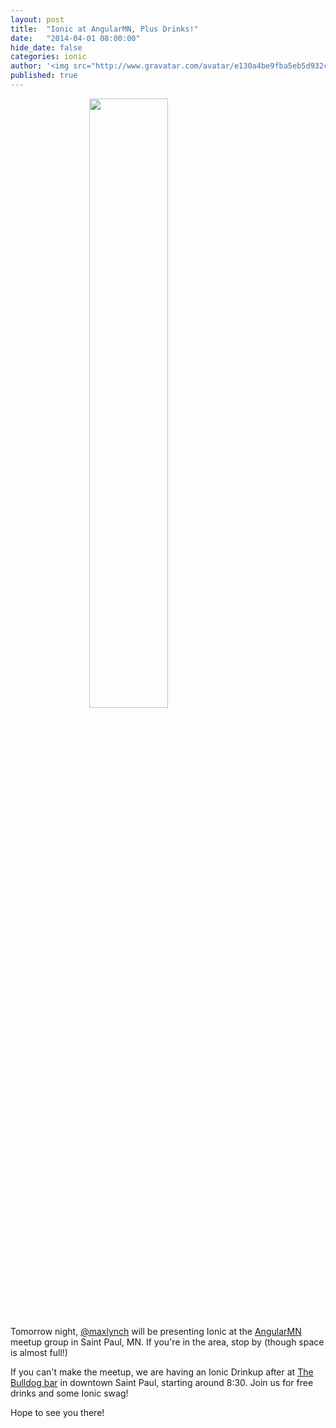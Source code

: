 ```yaml
---
layout: post
title:  "Ionic at AngularMN, Plus Drinks!"
date:   "2014-04-01 08:00:00"
hide_date: false
categories: ionic
author: '<img src="http://www.gravatar.com/avatar/e130a4be9fba5eb5d932c813fbe3a58d?s=48&amp;d=mm" class="author-icon"><a href="http://twitter.com/maxlynch" target="_blank">@maxlynch</a>'
published: true
---
```


<img class="showcase-image" src="http://photos1.meetupstatic.com/photos/theme_body/e/5/7/6/full_4198742.jpeg" style="width: 50%; margin: auto; display: block">

Tomorrow night, [@maxlynch](http://twitter.com/maxlynch) will be presenting Ionic at the [AngularMN](http://www.meetup.com/AngularMN/events/169844302/) meetup group in Saint Paul, MN. If you're in the area, stop by (though space is almost full!)

If you can't make the meetup, we are having an Ionic Drinkup after at [The Bulldog bar](https://www.google.com/maps/preview?ie=UTF-8&q=The+Bulldog+Lowertown&fb=1&gl=us&hq=the+bulldog+saint+paul&cid=13528608539129420365&ei=5g47U4L8FOe-2wW9mYDgBw&ved=0CJcBEPwSMAs) in downtown Saint Paul, starting around 8:30. Join us for free drinks and some Ionic swag!

Hope to see you there!
